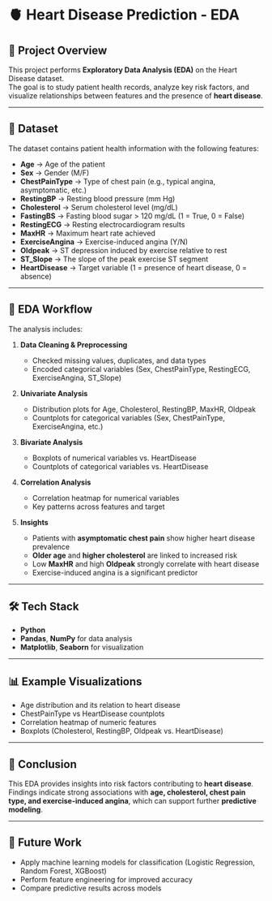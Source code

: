 # 🫀 Heart Disease Prediction - EDA

## 📌 Project Overview
This project performs **Exploratory Data Analysis (EDA)** on the Heart Disease dataset.  
The goal is to study patient health records, analyze key risk factors, and visualize relationships between features and the presence of **heart disease**.

---

## 📂 Dataset
The dataset contains patient health information with the following features:

- **Age** → Age of the patient  
- **Sex** → Gender (M/F)  
- **ChestPainType** → Type of chest pain (e.g., typical angina, asymptomatic, etc.)  
- **RestingBP** → Resting blood pressure (mm Hg)  
- **Cholesterol** → Serum cholesterol level (mg/dL)  
- **FastingBS** → Fasting blood sugar > 120 mg/dL (1 = True, 0 = False)  
- **RestingECG** → Resting electrocardiogram results  
- **MaxHR** → Maximum heart rate achieved  
- **ExerciseAngina** → Exercise-induced angina (Y/N)  
- **Oldpeak** → ST depression induced by exercise relative to rest  
- **ST_Slope** → The slope of the peak exercise ST segment  
- **HeartDisease** → Target variable (1 = presence of heart disease, 0 = absence)  

---

## 🔎 EDA Workflow
The analysis includes:

1. **Data Cleaning & Preprocessing**  
   - Checked missing values, duplicates, and data types  
   - Encoded categorical variables (Sex, ChestPainType, RestingECG, ExerciseAngina, ST_Slope)  

2. **Univariate Analysis**  
   - Distribution plots for Age, Cholesterol, RestingBP, MaxHR, Oldpeak  
   - Countplots for categorical variables (Sex, ChestPainType, ExerciseAngina, etc.)  

3. **Bivariate Analysis**  
   - Boxplots of numerical variables vs. HeartDisease  
   - Countplots of categorical variables vs. HeartDisease  

4. **Correlation Analysis**  
   - Correlation heatmap for numerical variables  
   - Key patterns across features and target  

5. **Insights**  
   - Patients with **asymptomatic chest pain** show higher heart disease prevalence  
   - **Older age** and **higher cholesterol** are linked to increased risk  
   - Low **MaxHR** and high **Oldpeak** strongly correlate with heart disease  
   - Exercise-induced angina is a significant predictor  

---

## 🛠️ Tech Stack
- **Python**
- **Pandas**, **NumPy** for data analysis  
- **Matplotlib**, **Seaborn** for visualization  

---

## 📊 Example Visualizations
- Age distribution and its relation to heart disease  
- ChestPainType vs HeartDisease countplots  
- Correlation heatmap of numeric features  
- Boxplots (Cholesterol, RestingBP, Oldpeak vs. HeartDisease)  

---

## 📌 Conclusion
This EDA provides insights into risk factors contributing to **heart disease**.  
Findings indicate strong associations with **age, cholesterol, chest pain type, and exercise-induced angina**, which can support further **predictive modeling**.  

---

## 🚀 Future Work
- Apply machine learning models for classification (Logistic Regression, Random Forest, XGBoost)  
- Perform feature engineering for improved accuracy  
- Compare predictive results across models  
